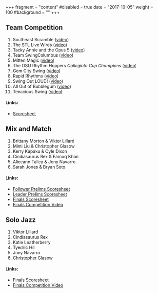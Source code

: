 +++
fragment = "content"
#disabled = true
date = "2017-10-05"
weight = 100
#background = ""
+++

## Team Competition

1. Southeast Scramble ([video](https://www.youtube.com/watch?v=q1rR_iPhoXg&index=1&list=PLw2dfcFL5AM7cVFmOgKbbKTzZec9pGI-X&t=0s))
2. The STL Live Wires ([video](https://www.youtube.com/watch?v=wOWKFQHx1lE&index=2&list=PLw2dfcFL5AM7cVFmOgKbbKTzZec9pGI-X))
3. Tacky Annie and the Opus 5 ([video](https://www.youtube.com/watch?v=N9xOhdidl6U&index=3&list=PLw2dfcFL5AM7cVFmOgKbbKTzZec9pGI-X))
4. Team SwingColumbus ([video](https://www.youtube.com/watch?v=3J827VKRpoE&index=7&list=PLw2dfcFL5AM7cVFmOgKbbKTzZec9pGI-X))
5. Mitten Magic ([video](https://www.youtube.com/watch?v=vM0RoXrbwRI&list=PLw2dfcFL5AM7cVFmOgKbbKTzZec9pGI-X&index=8))
6. The OSU Rhythm Hoppers *Collegiate Cup Champions* ([video](https://www.youtube.com/watch?v=UAbJEczTGpI&list=PLw2dfcFL5AM7cVFmOgKbbKTzZec9pGI-X&index=4))
7. Gem City Swing ([video](https://www.youtube.com/watch?v=3zg0hZ15-ik&list=PLw2dfcFL5AM7cVFmOgKbbKTzZec9pGI-X&index=9))
8. Rapid Rhythms ([video](https://www.youtube.com/watch?v=fh8S05Tl0o8&list=PLw2dfcFL5AM7cVFmOgKbbKTzZec9pGI-X&index=10))
9. Swing Out LOUD! ([video](https://www.youtube.com/watch?v=3hRbglzqyPU&list=PLw2dfcFL5AM7cVFmOgKbbKTzZec9pGI-X&index=11))
10. All Out of Bubblegum ([video](https://www.youtube.com/watch?v=4JH4TvOyTSQ&index=12&list=PLw2dfcFL5AM7cVFmOgKbbKTzZec9pGI-X))
11. Tenacious Swing ([video](https://www.youtube.com/watch?v=Y0-AEKPYT6U&list=PLw2dfcFL5AM7cVFmOgKbbKTzZec9pGI-X&index=13))

#### Links:

* [Scoresheet](/images/competitions/2018_team.pdf)

## Mix and Match

1. Brittany Morton & Viktor Lillard
2. Mimi Liu & Christopher Glasow
3. Kerry Kapaku & Cyle Dixon
4. Cindiasaurus Rex & Farooq Khan
5. Aliceann Talley & Jony Navarro
6. Sarah Jones & Bryan Soto

#### Links:

* [Follower Prelims Scoresheet](/images/competitions/2018_mix_and_match_follower.pdf)
* [Leader Prelims Scoresheet](/images/competitions/2018_mix_and_match_leader.pdf)
* [Finals Scoresheet](/images/competitions/2018_mix_and_match.pdf)
* [Finals Competition Video](https://www.youtube.com/watch?v=ZZoYB42lrow&list=PLw2dfcFL5AM7cVFmOgKbbKTzZec9pGI-X&index=5)

## Solo Jazz

1. Viktor Lillard
2. Cindiasaurus Rex
3. Katie Leatherberry
4. Tyedric Hill
5. Jony Navarro
6. Christopher Glasow

#### Links:

* [Finals Scoresheet](/images/competitions/2018_solo.pdf)
* [Finals Competition Video](https://www.youtube.com/watch?v=Icgj4cDhgng&list=PLw2dfcFL5AM7cVFmOgKbbKTzZec9pGI-X&index=6)


